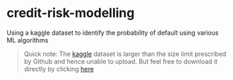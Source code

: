 # credit-risk-modelling
Using a kaggle dataset to identify the probability of default using various ML algorithms

> Quick note: The [kaggle](https://www.kaggle.com/datasets/ranadeep/credit-risk-dataset/data) dataset is larger than the size limit prescribed by Github and hence unable to upload. But feel free to download it directly by clicking [here](https://www.kaggle.com/datasets/ranadeep/credit-risk-dataset/download?datasetVersionNumber=3)
